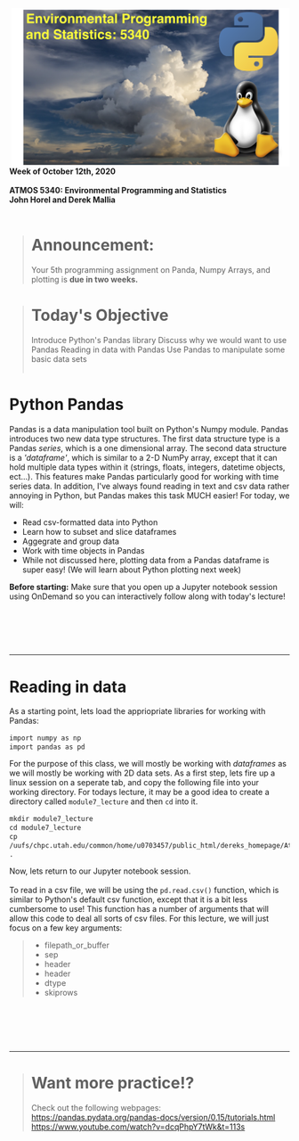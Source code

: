 <img src='./images/class_logo.png' width=500px align='right' style='padding-left:30px'>

**Week of October 12th, 2020**<br>  
**ATMOS 5340: Environmental Programming and Statistics**<br>
**John Horel and Derek Mallia**<br>
<br>

> # Announcement: 
> Your 5th programming assignment on Panda, Numpy Arrays, and plotting is **due in two weeks.**

> # Today's Objective
> Introduce Python's Pandas library
> Discuss why we would want to use Pandas
> Reading in data with Pandas
> Use Pandas to manipulate some basic data sets
<br><br>


#  Python Pandas

Pandas is a data manipulation tool built on Python's Numpy module. Pandas introduces two new data type structures. The first data structure type is a Pandas *series*, which is a one dimensional array. The second data structure is a *'dataframe'*, which is similar to a 2-D NumPy array, except that it can hold multiple data types within it (strings, floats, integers, datetime objects, ect...). This features make Pandas particularly good for working with time series data. In addition, I've always found reading in text and csv data rather annoying in Python, but Pandas makes this task MUCH easier! For today, we will: 
- Read csv-formatted data into Python 
- Learn how to subset and slice dataframes 
- Aggegrate and group data
- Work with time objects in Pandas
- While not discussed here, plotting data from a Pandas dataframe is super easy! (We will learn about Python plotting next week)

**Before starting:** Make sure that you open up a Jupyter notebook session using OnDemand so you can interactively follow along with today's lecture!

    
<br><br>
---
---

#  Reading in data

As a starting point, lets load the appriopriate libraries for working with Pandas:

    import numpy as np
    import pandas as pd


For the purpose of this class, we will mostly be working with *dataframes* as we will mostly be working with 2D data sets. As a first step, lets fire up a linux session on a seperate tab, and copy the following file into your working directory. For todays lecture, it may be a good idea to create a directory called `module7_lecture` and then `cd` into it.

    mkdir module7_lecture
    cd module7_lecture
    cp /uufs/chpc.utah.edu/common/home/u0703457/public_html/dereks_homepage/Atmos_5340/class_files/module7_zoo.csv .


Now, lets return to our Jupyter notebook session. <br>
<br>
To read in a csv file, we will be using the `pd.read.csv()` function, which is similar to Python's default csv function, except that it is a bit less cumbersome to use! This function has a number of arguments that will allow this code to deal all sorts of csv files. For this lecture, we will just focus on a few key arguments:

>- filepath_or_buffer 
>- sep 
>- header 
>- header
>- dtype
>- skiprows

    

<br><br>
---
---
   

> # Want more practice!?<br>
> Check out the following webpages:<br>
> https://pandas.pydata.org/pandas-docs/version/0.15/tutorials.html<br>
> https://www.youtube.com/watch?v=dcqPhpY7tWk&t=113s<br>



